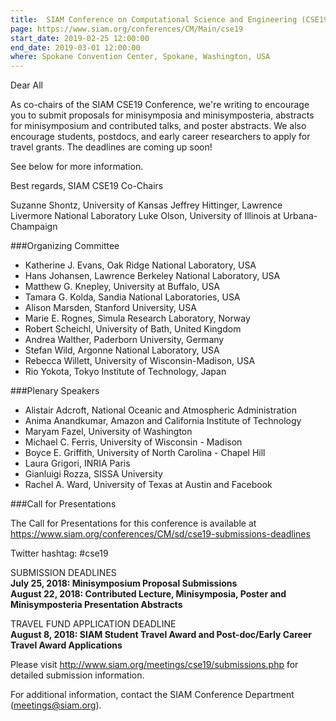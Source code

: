 ```yaml
---
title:  SIAM Conference on Computational Science and Engineering (CSE19) 
page: https://www.siam.org/conferences/CM/Main/cse19
start_date: 2019-02-25 12:00:00
end_date: 2019-03-01 12:00:00
where: Spokane Convention Center, Spokane, Washington, USA
---
```

Dear All

As co-chairs of the SIAM CSE19 Conference, we're writing to encourage you to submit proposals for minisymposia and minisymposteria, abstracts for minisymposium and contributed talks, and poster abstracts.  We also encourage students, postdocs, and early career researchers to apply for travel grants.  The deadlines are coming up soon!

See below for more information.

Best regards,
SIAM CSE19 Co-Chairs

Suzanne Shontz, University of Kansas
Jeffrey Hittinger, Lawrence Livermore National Laboratory
Luke Olson, University of Illinois at Urbana-Champaign

###Organizing Committee

- Katherine J. Evans, Oak Ridge National Laboratory, USA  
- Hans Johansen, Lawrence Berkeley National Laboratory, USA  
- Matthew G. Knepley, University at Buffalo, USA  
- Tamara G. Kolda, Sandia National Laboratories, USA  
- Alison Marsden, Stanford University, USA  
- Marie E. Rognes, Simula Research Laboratory, Norway  
- Robert Scheichl, University of Bath, United Kingdom  
- Andrea Walther, Paderborn University, Germany  
- Stefan Wild, Argonne National Laboratory, USA  
- Rebecca Willett, University of Wisconsin-Madison, USA  
- Rio Yokota, Tokyo Institute of Technology, Japan  

###Plenary Speakers

- Alistair Adcroft, National Oceanic and Atmospheric Administration  
- Anima Anandkumar, Amazon and California Institute of Technology  
- Maryam Fazel, University of Washington  
- Michael C. Ferris, University of Wisconsin - Madison  
- Boyce E. Griffith, University of North Carolina - Chapel Hill  
- Laura Grigori, INRIA Paris  
- Gianluigi Rozza, SISSA University  
- Rachel A. Ward, University of Texas at Austin and Facebook  

###Call for Presentations

The Call for Presentations for this conference is available at  
<https://www.siam.org/conferences/CM/sd/cse19-submissions-deadlines>

Twitter hashtag:   #cse19

SUBMISSION DEADLINES  
**July 25, 2018:  Minisymposium Proposal Submissions**  
**August 22, 2018:  Contributed Lecture, Minisymposia, Poster and Minisymposteria Presentation Abstracts**  

TRAVEL FUND APPLICATION DEADLINE  
**August 8, 2018: SIAM Student Travel Award and Post-doc/Early Career Travel Award Applications**

Please visit <http://www.siam.org/meetings/cse19/submissions.php> for detailed submission information.

For additional information, contact the SIAM Conference Department (<meetings@siam.org>).
​
